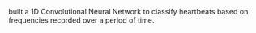 built a 1D Convolutional Neural Network to classify heartbeats based on frequencies recorded over a period of time.
